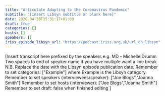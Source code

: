 ```yaml
---
title: "Articulate Adapting to the Coronavirus Pandemic"
subtitle: "[Insert Libsyn subtitle or blank here]"
date: 2020-04-30T15:31:17+01:00
draft: true
categories: []
hosts: []
speakers: []
iriss_episode_libsyn_url: "https://podcast.iriss.org.uk/url_on_libsyn"
---
```

[Insert transcript here prefixed by the speakers e.g.  MD - Michelle Drumm
Two spaces to end of speaker name if you have multiple want a line break
N.B. Replace the date with the Libsyn episode publication date. 
Remember to set categories: ["Example"] where Example is the Libsyn category.
Remember to set speakers (interviewees/speaker): ["Joe Blogs","Joanna Smith"]
Remember to set hosts (interviewer): ["Joe Blogs","Joanna Smith"]
Remember to set draft: false when finished editing ]
